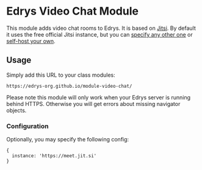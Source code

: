 # Edrys Video Chat Module

This module adds video chat rooms to Edrys. It is based on [Jitsi](https://meet.jit.si). By default it uses the free official Jitsi instance, but you can [specify any other one](https://jitsi.github.io/handbook/docs/community/community-instances) or [self-host your own](https://jitsi.github.io/handbook/docs/devops-guide/devops-guide-start).
 
## Usage

Simply add this URL to your class modules:

```
https://edrys-org.github.io/module-video-chat/
```

Please note this module will only work when your Edrys server is running behind HTTPS. Otherwise you will get errors about missing navigator objects.

### Configuration

Optionally, you may specify the following config:

```
{
  instance: 'https://meet.jit.si'
}
```
